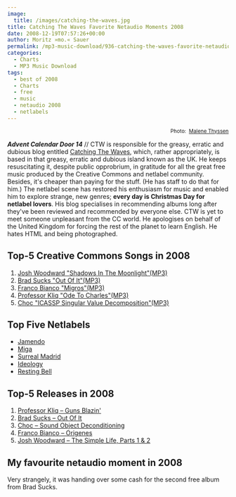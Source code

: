 ```yaml
---
image:
  title: /images/catching-the-waves.jpg
title: Catching The Waves Favorite Netaudio Moments 2008
date: 2008-12-19T07:57:26+00:00
author: Moritz »mo.« Sauer
permalink: /mp3-music-download/936-catching-the-waves-favorite-netaudio-moments-2008
categories:
  - Charts
  - MP3 Music Download
tags:
  - best of 2008
  - Charts
  - free
  - music
  - netaudio 2008
  - netlabels
---
```

<p style="text-align: right;">
  <small>Photo:  <a href="http://commons.wikimedia.org/wiki/User:Malene" target="_blank">Malene Thyssen </a></small>
</p>

***Advent Calendar Door 14*** // CTW is responsible for the greasy, erratic and dubious blog entitled <a href="http://soundthefreetrumpet.typepad.com/" target="_blank">Catching The Waves</a>, which, rather appropriately, is based in that greasy, erratic and dubious island known as the UK. He keeps resuscitating it, despite public opprobrium, in gratitude for all the great free music produced by the Creative Commons and netlabel community. Besides, it's cheaper than paying for the stuff. (He has staff to do that for him.) The netlabel scene has restored his enthusiasm for music and enabled him to explore strange, new genres; **every day is Christmas Day for netlabel lovers**. His blog specialises in recommending albums long after they've been reviewed and recommended by everyone else. CTW is yet to meet someone unpleasant from the CC world. He apologises on behalf of the United Kingdom for forcing the rest of the planet to learn English. He hates HTML and being photographed.<!--more-->

## Top-5 Creative Commons Songs in 2008

  1. [Josh Woodward "Shadows In The Moonlight"(MP3)](http://www.joshwoodward.com/mp3/TheSimpleLife/JoshWoodward-TheSimpleLife-206-ShadowsInTheMoonlight.mp3)
  2. [Brad Sucks "Out Of It"(MP3)](http://media.bradsucks.net/albums/ooi-128/09_-_Brad_Sucks_-_Out_of_It.mp3)
  3. [Franco Bianco "Migros"(MP3)](http://miga-label.org/upload/miga28/01_Franco_Bianco_-_Migros_Budget.mp3)
  4. [Professor Kliq "Ode To Charles"(MP3)](http://freedownloads.last.fm/download/148175242/Ode%2Bto%2BCharles.mp3)
  5. [Choc "ICASSP Singular Value Decomposition"(MP3)](http://mp3.phlow.de/phlow-magazine/icassp-singular-value%20-decomposition.mp3)

## Top Five Netlabels

  * [Jamendo](http://www.jamendo.com/en/)
  * [Miga](http://www.miga-label.org/)
  * [Surreal Madrid](http://www.surrealmadrid.net/)
  * [Ideology](http://www.ideology.de/)
  * [Resting Bell](http://www.restingbell.net/)

## Top-5 Releases in 2008

  1. [Professor Kliq – Guns Blazin'](http://www.jamendo.com/en/album/26139)
  2. [Brad Sucks – Out Of It](http://www.bradsucks.net/albums/out_of_it/)
  3. [Choc – Sound Object Deconditioning](http://www.jamendo.com/en/album/28405)
  4. [Franco Bianco – Origenes](http://www.miga-label.org/eng/miga28.htm)
  5. [Josh Woodward – The Simple Life, Parts 1 & 2](http://www.joshwoodward.com/tsl/)

## My favourite netaudio moment in 2008

Very strangely, it was handing over some cash for the second free album from Brad Sucks.